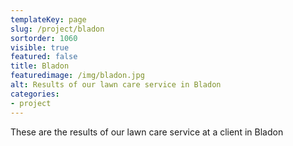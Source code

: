 ```yaml
---
templateKey: page
slug: /project/bladon
sortorder: 1060
visible: true
featured: false
title: Bladon
featuredimage: /img/bladon.jpg
alt: Results of our lawn care service in Bladon
categories:
- project
---
```

These are the results of our lawn care service at a client in Bladon


